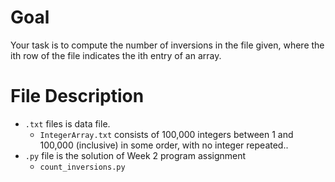 # Goal
Your task is to compute the number of inversions in the file given, where the ith row of the file indicates the ith entry of an array.
# File Description
- `.txt` files is data file.
  - `IntegerArray.txt` consists of 100,000 integers between 1 and 100,000 (inclusive) in some order, with no integer repeated..
- `.py` file is the solution of Week 2 program assignment
  - `count_inversions.py`